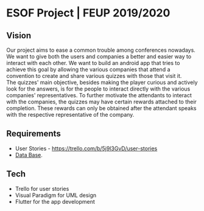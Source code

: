 # ESOF Project | FEUP 2019/2020

## Vision

Our project aims to ease a common trouble among conferences nowadays. We want to give both the users and companies a better and easier way to interact with each other. We want to build an android app that tries to achieve this goal by allowing the various companies that attend a convention to create and share various quizzes with those that visit it.  
The quizzes' main objective, besides making the player curious and actively look for the answers, is for the people to interact directly with the various companies' representatives. To further motivate the attendants to interact with the companies, the quizzes may have certain rewards attached to their completion. These rewards can only be obtained after the attendant speaks with the respective representative of the company.

## Requirements

* User Stories - <https://trello.com/b/5j9l3GvD/user-stories>
* [Data Base](https://diagrams.visual-paradigm.com/?lightbox=1&highlight=000000&edit=_blank&layers=1&nav=1&title=ESOF#RU2FsdGVkX1%2BbNIjqNuGwIMBnXDlsa5FMzqZn3OEuP3HDYsO14ALaDvESf8LMUD0qN3owUTxWT0eT0sT35xFQND4UXiRXzrLdgSfex%2BLaZmiiGUy0IlsxTlleejKMBf3yf9uHJ%2FLefMwxgJ0IHk%2F9XbcoztduZaD4T2z7HFZVfKjsOoeALYwEyFDXJsHMPGMybo6M1e6c3gZSi66Bh3qlfiENwgeMxNQBEOH%2B0hld5DYUiDket%2FaL5qGZP5geBhv%2BIbuf1gk20QuSc5OKf7q6i7dw9jJt1rlfbNqlMkQJfqtyAIiR0TnCAyQSK8zxh0Dddj9xJ0q6Px%2FJjEr5fVLQurQQgovf1w0l7mpAQ2%2BbTPPDHzvOt3A10D%2BgzdIUFlTqYAdJ3kcMpKw4LJ9kfUXVFm5BfiqmJ33%2FgWYcdYc2uUa46hXNELwY20TlFTRKUkqANpmRwaOVSW1z%2Fpdehzv9JFhKBO4tcMfzFWSdL494ROlL89g%2BZTCXaYkVC2igfjY0NMRcnGoVfhSuRkYEQuxqo31AR68Y0ROg9Z6XWcdPWwZhKCq%2Fi%2Bp17NbsQ9bwNQfMwHS%2FPUqpshthF%2FqEW%2BVh2v9MYKvHyuGe4mTnb9NYqmnTHogKYRrWROgYV3iC%2F7muPPIwsyu%2BgGKQHBMknpxGlCXhKoUtBn6YBYYMH00ajpIfMcdzKTalJNavDYUJamPZxQ9Qo%2Bpq5q7nxoTYj6jT77Q%2FkhucRymi6pZCb5NuvEdKmUnhkFFUDNGNsEijaGijNeJWAwJkv3%2BpZAfg6pYv5kqjKwyzB0AmM3efzr%2Ff7n9z1VQutd8RPAxKpDItUaBqqBM1uSopwuMiyuFSHoa9CGwhoR71CkJrm3gD2pYxifoUXRi8fxUwVdGKZPCoEmikmx8kMUJhj6%2Fq%2BKnFdvS7FV5keH6jAGOtEXbvyHGfAN2gxspTlX4po1evWgyZPRJ9Z%2FLXHpslzO%2BXMv7sx5PLgq3h5GU%2F5k%2FFRFt912F6lG%2FytBnEWFnMme6OFtG8yqKl8V8QbHTTmcE7ZM6YnJBrBN2%2FzYT2TzIPSRX%2FP4AHJQ0KAm6U%2Flq9pqPsY4gE0oTkb3l2mqc34RQtHjpzCpkHthb9hpni20aS%2FWWBaRzKdrMSRsGeM6r%2FMhRcSDpSBqxwV2ktbYpz5sKbwbb%2BqntGmo%2FhVyNIhsmjUbqBCr8aTecqwXaB%2FkjNEE46z8Et%2Bh6gqqGCpzrAdP44DQP8%2FGjd1QJ%2FSA3ca0ZuJtzgdWw%2FNuV%2BQp0Er8LCU8JlTFLGHv1wu7jFi%2FpPpreasaj7uWogmBBsgVFC%2FjVTwNtbu9kTgYJwVOcb5vgT8QPBNkETat2SXt%2BgGzxshh7pm28KLbSEpou7trMCwg%2BFuH5fZ7ryUp8YrsH0%2BmfAfWeVVLbOy0EG3qWMF8ydtTWK2DfpJtIKEs%2BsGXaYkz9nXGGaYILuryhoNUw4dbH42a5HLfpgbWjBA5NDp55PcLumCjLrbkEsZ0Jj7nom2Mtf1V0fUA230hQCVUT4ypIYYi81Slfz4jgN4U9Q11jU0OTTuJB10AQmnKPUimSs6GgTT0xPHZ0%2Fu0LcVZAZDrPuMdMbrB8PDeiF6xmN3j4qlOFfn3bAWpU6FkgoFlJJp5VBqgEURaOaJZBxDb4ND4y%2Fz6126Kw76wEBA33EDDKLTs%2Fv1BjbI6ltTNbdxt2qMqCFbfT3xXiHmmdIE2z9rT%2BZZUlyyrQnwvHymSLEbKEL4xvXK6O2aGnOaRmxFkeIXfvh3jaRJGlUdg8BlWfKgzPFTDcz8sG%2BG9FqEcQLnbW%2FoCFS%2FWGNsn5MW5PDeNXOn5muHN9QY40jYgEEn8nZzxX5EJ%2BlnBMEG8B%2BgoCMk9ZoNTQdQNCnTM79bnktkAsb18EErocBDw6OWJpXpcq2nxnwukh2gmyvujQU25vZIvjzALgUtrWkv11BX4R1BsiHfwAutZvzaD8Jsbcrz5sbfLogoGU06HrjHByzl7qDR334GmViM4OmFuN6JydxVRYlYi437FNgvbOs60UV4buJC4cZizj4bgCuOnEAZfSqaQgXu4%2BXoFNMBATntOv%2FajrrDgPX0v9LzCUJHcagGmElttgVodveL0M22%2Fnu5Un%2BTUTpAD9ydhfrwmSD10QN4MK8AHRMOQMRbzau2NdI5O9garEFHttPga6bJ52pLMkCw9FWkgupFYcVmQr%2FaDniQ9u00U8sS9Rl7EoLE9awUQg6sfxM46A1hwE8s6jmOdSohPKRTLXZm1%2B5cIGDN92u1w4hpbj2RFQ4eGgsxTSFUbmGfu4BnE%2FDnVOAM7trAfeytddo98inlGKKCfOnfgK9POaJm%2Bx3daub3G97roIwn1ku%2Fxuw9Iprth9uK7KbExMsFPEz2erQkvfWz7T2nQJbDfdzvt8xYBNybcXoqgE4DPHLkMRu58YgIhR%2F3hukdIA4jRG2X1yMZEoAEOhqfbLqp%2FuHR0GsECTYGcrToRbcPJ08EDJ1AQ5GHvxTiEGkWv2iZlmaX91Emfi1XO2qhAe4Umzxs%2B5%2FrfgyoEeozynvc%2B2j28YETOdX11lEwPl99AIGEJxTMKwNIlUHmWQunJ6vJWgaVWuaJEGbIpeWSE200ZRgrMzwuDY1qPj46mcYRFUgLJQAX8rJfDNv87P0ee79Zc6jMGqmVNElh8xZNq62IkE%2B99BjFh%2Fr8K6VuqbWDz4EY9xs0zzgxK9gTXv9nHI3sPTo0%2FLgIlI8odzNIrCvEOCp3NvvQUSluDFjVac%2FhiN5SAJAGNgSKKvToyyrW2hkAXCizD18XGSlBl%2FCg%2BPjeOf%2FymWh2Pqf%2FnCwcbhGf4yuHtodzPWHH2e%2BryM7hjZvuNbTuOcJpJBSW5l3TomC4wynePHW%2BfuWCSN74wehW1bAzV8kVAGd4cvsNitxXnx6uE7NM91iuP%2FsS31HBPWM1%2BekmztaKtQgd2JLLILpetkQG7yB4Oip65jlmWO2APaDE79H2qkRzgPTTjCefqjDD%2BLJOi2p1SXB2hIrjSbhqXUj%2BDFcVwYAA8fi83toHcFn63ErXc58RvdIqWC7khiCcUxEhpq8hE95PlTKIPwpWrNE%2BSPoRUmqj%2BhStFbDpAdgE42kbuO5RZUVaVFPlQ7gS9INF2xas1IzWnXi7XdMmSNIX7CilYStWvVpoua0v4G2l9IhWjGk24OlgEfglqkrF7YPz5%2FelFELu6vPh2aNulaH2iMvvlx9XZM08EzOSvqC5rDihiu82XWWVshwBJ%2BBnDzXgbLyFrcmOEzFpzMH4fOaVw96rswjOMmPu4bg9iS4K2z%2FqjcsXUudUGiYCHtAmqRBfTlHm0%2B0f%2BOJ5ML2fFG9nBGfmIxHvq1%2BEvkpe%2Fv9GKJGJUiES6myBRUJPNjq%2Fq7ugygyspKOLbQacrXU75mTovNr%2FEXhQ7Tm%2BZKOGU8Dm%2FEFsTrvHsjkbaM8TaL9vAPuUK0ffE1oBgBe%2FdliaUoNYu1pOU%2BpCLlQbADndE65eo1yLPe3j%2Ba2FnazK%2B2fATN3eKNhFCFtWFhNDymgBv%2BuFc%2Bm%2FL%2BGFrdkT4sN%2B8uRqK4%2FB2JVJv6JaNOeGsGwXDnWh5DWeH8Hqr1byjHcztvDTAU0vqFW0fflDXHnH5vQJ%2B2zlhJj0nqikiNeugmh3ZjFWHKtbFJ%2B36nnDYHe35jfhy9jg6ukNr2P0SVcjcs1On8zYB7JfqOyb%2BEr43cHLEdpgVpm4CMnxt57VN4HYQG%2FQzJuKDvuIcJJv%2FzSdXOwkHGCTuhnuMtuaajYfky336bC1iTZcsVxVhvbgBdIwWNuL9lM6RaooDDTJhNOzfgpAyfN3ZWCSmObo%2BQHFmOuzBYbiAEx5KO%2F%2BVxk4EygPAeTPfPgtOOdqkNZTL38DXenpVE0Loweu5z8r%2Befbc8IuGS5k%2Bxpcvq15GxkLF09OUj0WElL9BrOVYpKLCS1WDvNb4lLRol1ttm%2BpCNUEHYh3zHx237vOVo%2FXQEgwFKm6ZDnZipNLXJWLVt790gTteh2%2BU8K3f%2BHCUk2IpeifF8EupIjkc%2F%2BMRldZtUleNAOVAVLc9BBNH9Jy%2BfC5hOEX%2FeGAlLPUaCJtONvAnaoIJgrZaa1FDMx1KyYvrBfNyLoIc3%2Fp9bex5CCbGDovGsnMA4FYxPjYpEKsp6d3Ji%2FVgtVoa%2B0doRjiovsjheHHfh5ctfE%2FZL9YF1C6kuutWMDPaKvtmPKWz1lkurKQmnK8l7%2FVNdGdUvaQIeaFkSRax62GAN0R9zssFoTStP84SeuHY463k0nkSCrHX2I2l2BDSM%2BSeV0mbuwhWF%2B%2Blq09y1jOwFN7vWv9%2BAX0dOvF3Ds7eVzxKkTqrrh7hKVf1%2FACyfMumhMA85%2BA4yuBsgQYIVohsWt2zVb1Ekm8LFMlibeXvVJ383eYoswn16WoKqHSLLyguZZ0zKrIEQFrpsPiBALluBMUxUfJ2%2FCN8lhmZJs7f5%2BH6ZdbCTAM02ygf3XPQT08Nor3xcQV3EW635XXIa8ug5V5zwWNQrPQDJjrhxANQJdZ03QZxHzDS1PYaP1XTbix5e45DneCVzEjnksI2U%2FvYsryjoKR1K2HKNVvOqP8C%2B2IXkAK6KXjzlU2E6Gb4o2A5I3AP0TI2u5WD75WUFhLf8JaLiYWJQ03R0FK6y3wIhZ0nT29Hx8LusftOtLSm7a0Sw9XaxZS%2Bkxh85tHiOAucSHG2b4KnWCW%2BWiOY%2FbPxxaMFeTMmLbezg1sqpertCB5XPVfi%2FsOdmFpbpIDhe0%2Bchl%2By9EsyxACEKy%2Fccz%2FNqq%2F2OLK45KOH%2BY6a1qwik%2FV99RIXBu76%2FjBqgNvUd9RysIU%2FZgelE6gSOUHtnI%2FXLno0tzaAys3%2BQdIaoD53Dc0vUGB6Mh4x30q3bihAxY8XtZT99w3DHrOAd1Ejr7pdcPvLsbrBVoJAGCdBeSd9P1pw0msNiB8h6cNJ8%2BQsn3Hax47xxQCdgbiel44UtZeG79TFqIETFZ4y8woLKd2smMBWsw15H04HTfsnEKUn1xzvxBNQryQkmL8r014G%2B8l1jC6HZQoAalMeMtukHrAHppjLs8ENQpE9ssdA2QD89afsbh2JZkwyfeJYyPmxSq5LvtnC9nzE6NA%2BGFGcQeOLsIcD%2FCZZJSbrN4oOIvHyM0SPwbuo2DaMZUOD1kVcrbeEaP1vtb9CVO7aKj6TbX1Acvl925G9mTzl3B%2BCkPGzZiY5c9AFJsQlHXcnQl8xeKYQ1q2eHAM1JKaLBv3QnLoBhMx4UePRnHYV91rjlhZWe4).

## Tech

* Trello for user stories
* Visual Paradigm for UML design
* Flutter for the app development
